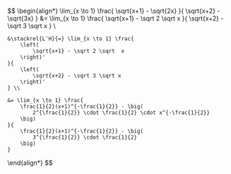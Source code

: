 $$
\begin{align*}
	\lim_{x \to 1} \frac{
		\sqrt{x+1} - \sqrt{2x}
	}{
		\sqrt{x+2} - \sqrt{3x}
	} &= \lim_{x \to 1} \frac{
		\sqrt{x+1} - \sqrt 2 \sqrt  x
	}{
		\sqrt{x+2} - \sqrt 3 \sqrt x
	} \\

	&\stackrel{L'H}{=} \lim_{x \to 1} \frac{
		\left(
			\sqrt{x+1} - \sqrt 2 \sqrt  x
		\right)'
	}{
		\left(
			\sqrt{x+2} - \sqrt 3 \sqrt x
		\right)'
	} \\

	&= \lim_{x \to 1} \frac{
		\frac{1}{2}(x+1)^{-\frac{1}{2}} - \big(
			2^{\frac{1}{2}} \cdot \frac{1}{2} \cdot x^{-\frac{1}{2}}
		\big)
	}{
		\frac{1}{2}(x+1)^{-\frac{1}{2}} - \big(
			3^{\frac{1}{2}} \cdot \frac{1}{2} 
		\big)
	}
\end{align*}
$$